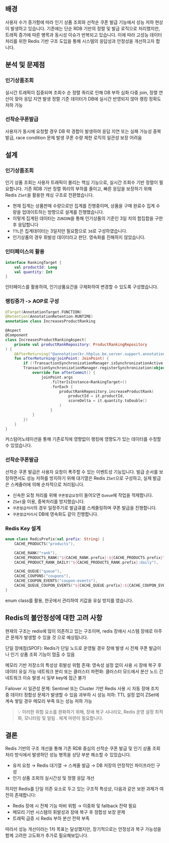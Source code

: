 ## 배경
사용자 수가 증가함에 따라 인기 상품 조회와 선착순 쿠폰 발급 기능에서 성능 저하 현상이 발생하고 있습니다.
기존에는 단순 RDB 기반의 정렬 및 발급 로직으로 처리했지만, 트래픽 증가에 따른 병목과 동시성 이슈가 반복되고 있습니다.
이에 따라 고성능 데이터 처리를 위한 Redis 기반 구조 도입을 통해 시스템의 응답성과 안정성을 개선하고자 합니다.

## 분석 및 문제점
### 인기상품조회
실시간 트래픽이 집중되며 조회수 순 정렬 쿼리로 인해 DB 부하 심화
다중 join, 정렬 연산이 잦아 응답 지연 발생
정렬 기준 데이터가 DB에 실시간 반영되지 않아 랭킹 정확도 저하 가능

### 선착순쿠폰발급
사용자가 동시에 요청할 경우 DB 락 경합이 발생하여 응답 지연 또는 실패 가능성
중복 발급, race condition 문제 발생
쿠폰 수량 제한 로직의 일관성 보장 어려움

## 설계
### 인기상품조회
인기 상품 조회는 사용자 트래픽이 몰리는 핵심 기능으로, 실시간 조회수 기반 정렬이 필요합니다.
기존 RDB 기반 정렬 쿼리의 부하를 줄이고, 빠른 응답을 보장하기 위해 Redis `ZSet`을 활용한 캐싱 구조로 전환했습니다.
- 현재 집계는 상품판매 수량으로만 집계를 진행중이며, 상품을 구매 완료수 집계 수량을 업데이트하는 방향으로 설계를 진행했습니다.
- 이렇게 집계된 데이터는 `ZUNION`을 통해 인기상품의 기준인 3일 치의 합집합을 구한 후 응답합니다
- `TTL`은 집계데이터는 3일치만 필요함으로 `3d`로 구성하였습니다.
- 인기상품의 경우 휘발성 데이터라고 판단. 영속화를 진해하지 않았습니다.

### 인터페이스의 활용
```kotlin
interface RankingTarget {
    val productId: Long
    val quantity: Int
}
```
인터페이스를 활용하여, 인기상품요건을 구체화하여 변경할 수 있도록 구성했습니다.

### 랭킹증가 -> AOP로 구성
```kotlin
@Target(AnnotationTarget.FUNCTION)
@Retention(AnnotationRetention.RUNTIME)
annotation class IncreasesProductRanking

@Aspect
@Component
class IncreasesProductRankingAspect(
    private val productRankRepository: ProductRankingRepository
) {
    @AfterReturning("@annotation(kr.hhplus.be.server.support.annotation.IncreasesProductRanking)")
    fun afterReturning(joinPoint: JoinPoint) {
        if (!TransactionSynchronizationManager.isSynchronizationActive()) return
        TransactionSynchronizationManager.registerSynchronization(object : TransactionSynchronization {
            override fun afterCommit() {
                joinPoint.args
                    .filterIsInstance<RankingTarget>()
                    .forEach {
                        productRankRepository.increaseProductRank(
                            productId = it.productId,
                            scoreDelta = it.quantity.toDouble()
                        )
                    }
            }
        })
    }
}
```
커스텀어노테이션을 통해 기존로직에 영향없이 랭킹에 영향도가 있는 데이터를 수정할 수 있었습니다.

### 선착순쿠폰발급
선착순 쿠폰 발급은 사용자 요청이 폭주할 수 있는 이벤트성 기능입니다. 
발급 순서를 보장하면서도 성능 저하를 방지하기 위해 대기열은 Redis `ZSet`으로 구성하고, 실제 발급은 스케줄러에 의해 순차적으로 처리됩니다.
- 신속한 요청 처리를 위해 `쿠폰발급요청`이 들어오면 `Queue`에 작업을 적제합니다.
- `ZSet`을 이용, 중복처리를 방지했습니다. 
- `쿠폰발급처리`의 경우 일정주기로 발급큐를 스케줄링하며 쿠폰 발급을 진행합니다.
- `쿠폰발급처리`시 DB에 영속화도 같이 진행합니다.


### Redis Key 설계
```kotlin
enum class RedisPrefix(val prefix: String) {
    CACHE_PRODUCTS("products"),

    CACHE_RANK("rank"),
    CACHE_PRODUCTS_RANK("${CACHE_RANK.prefix}:${CACHE_PRODUCTS.prefix}"),
    CACHE_PRODUCT_RANK_DAILY("${CACHE_PRODUCTS_RANK.prefix}:daily"),

    CACHE_QUEUE("queue"),
    CACHE_COUPONS("coupons"),
    CACHE_COUPON_EVENTS("coupon-events"),
    CACHE_QUEUE_COUPON_EVENTS("${CACHE_QUEUE.prefix}:${CACHE_COUPON_EVENTS.prefix}"),
}
```
enum class를 활용, 한곳에서 관리하여 키값을 유실 방지를 였습니다.

## Redis의 불안정성에 대한 고려 사항
현재의 구조는 redis에 많이 의존하고 있는 구조이며, redis 장애시 시스템 장애로 아주 큰 문제가 발생할 수 있을 것 으로 예상됩니다.

단일 장애점(SPOF): Redis가 단일 노드로 운영될 경우 장애 발생 시 전체 쿠폰 발급이나 인기 상품 조회 기능이 멈출 수 있음

메모리 기반 저장소의 특성상 휘발성 위험 존재: 영속성 설정 없이 사용 시 장애 복구 후 데이터 유실 가능
네트워크 분리 또는 클러스터 파편화: 클러스터 모드에서 분산 노드 간 네트워크 이슈 발생 시 일부 key에 접근 불가

Failover 시 일관성 문제: Sentinel 또는 Cluster 기반 Redis 사용 시 자동 장애 조치 중 데이터 정합성 문제가 발생할 수 있음
과부하 시 성능 저하: TTL 설정 없이 ZSet에 계속 쌓일 경우 메모리 부족 또는 성능 저하 가능

> 💡 이러한 위험 요소를 완화하기 위해, 장애 복구 시나리오, Redis 운영 설정 최적화, 모니터링 및 알림 . 체계 마련이 필요합니다.

## 결론
Redis 기반의 구조 개선을 통해 기존 RDB 중심의 선착순 쿠폰 발급 및 인기 상품 조회 처리 방식에서 발생하던 성능 병목을 상당 부분 해소할 수 있었습니다.
- 유저 요청 → Redis 대기열 → 스케줄 발급 → DB 저장의 안정적인 파이프라인 구성
- 인기 상품 조회의 실시간성 및 정렬 응답 개선

하지만 Redis를 단일 의존 요소로 두고 있는 구조적 특성상, 다음과 같은 보완 과제가 여전히 존재합니다:
- Redis 장애 시 전체 기능 마비 위험 → 이중화 및 fallback 전략 필요
- 메모리 기반 시스템의 휘발성과 장애 복구 후 정합성 보장 문제
- 트래픽 급증 시 Redis 부하 분산 전략 부족

따라서 성능 개선이라는 1차 목표는 달성했지만, 장기적으로는 안정성과 복구 가능성을 함께 고려한 고도화가 추가로 필요해보입니다.